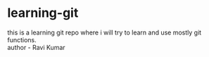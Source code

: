 # learning-git
this is a learning git repo where i will try to learn and use mostly git functions.
<br>
author - Ravi Kumar
